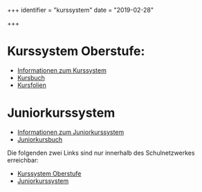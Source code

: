 +++
identifier = "kurssystem"
date = "2019-02-28"

+++

# Kurssystem Oberstufe:

* [Informationen zum Kurssystem](/Informationen_Homepage_fertig_2022.pdf)
* [Kursbuch](/Kursbuch.pdf)
* [Kursfolien](/Kursfolien.pdf)

# Juniorkurssystem

* [Informationen zum Juniorkurssystem](/Informationen_Homepage_Juniorkurssystem.pdf)
* [Juniorkursbuch](</Juniorkursbuch 2025_26.pdf>)


Die folgenden zwei Links sind nur innerhalb des Schulnetzwerkes erreichbar:

* [Kurssystem Oberstufe](http://student.petersgasse.at/index.htm)
* [Juniorkurssystem](http://student.petersgasse.at/juniorindex.htm)
